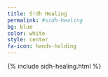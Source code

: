 ```yaml
---
title: S!dh Healing
permalink: #sidh-healing
bg: blue
color: white
style: center
fa-icon: hands-holding
---
```


{% include sidh-healing.html %}
 

